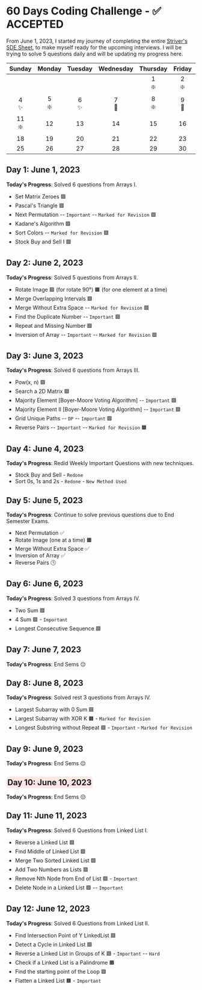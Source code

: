 # 60 Days Coding Challenge - ✅ ACCEPTED

From June 1, 2023, I started my journey of completing the
entire [Striver's SDE Sheet](https://takeuforward.org/interviews/strivers-sde-sheet-top-coding-interview-problems/), to
make myself ready for the upcoming interviews. I will be trying to solve 5 questions daily and will be updating my
progress
here.

|   Sunday    |   Monday   |  Tuesday  | Wednesday  |  Thursday  |   Friday    |  Saturday   |
|:-----------:|:----------:|:---------:|:----------:|:----------:|:-----------:|:-----------:|
|             |            |           |            | 1 <br/> ❇️ | 2 <br/> ❇️  | 3 <br/> ❇️  |
|  4 <br/> ✨  | 5 <br/> ❇️ | 6 <br/> ✨ | 7 <br/> 🥊 | 8 <br/> ❇️ | 9  <br/> 🥊 | 10 <br/> 🥊 |
| 11 <br/> ❇️ |     12     |    13     |     14     |     15     |     16      |     17      |
|     18      |     19     |    20     |     21     |     22     |     23      |     24      |
|     25      |     26     |    27     |     28     |     29     |     30      |     30      |

## Day 1: June 1, 2023

**Today's Progress**: Solved 6 questions from Arrays I.

- Set Matrix Zeroes 🟩
- Pascal's Triangle 🟩
- Next Permutation -- `Important` -- `Marked for Revision` 🟩
- Kadane's Algorithm 🟩
- Sort Colors -- `Marked for Revision` 🟩
- Stock Buy and Sell I 🟩

## Day 2: June 2, 2023

**Today's Progress**: Solved 5 questions from Arrays II.

- Rotate Image 🟩 (for rotate 90°) 🟧 (for one element at a time)
- Merge Overlapping Intervals 🟩
- Merge Without Extra Space -- `Marked for Revision` 🟩
- Find the Duplicate Number -- `Important` 🟩
- Repeat and Missing Number 🟩
- Inversion of Array -- `Important` -- `Marked for Revision` 🟥

## Day 3: June 3, 2023

**Today's Progress**: Solved 6 questions from Arrays III.

- Pow(x, n) 🟩
- Search a 2D Matrix 🟩
- Majority Element [Boyer-Moore Voting Algorithm] -- `Important` 🟩
- Majority Element II [Boyer-Moore Voting Algorithm] -- `Important` 🟩
- Grid Unique Paths -- `DP` -- `Important` 🟩
- Reverse Pairs -- `Important` -- `Marked for Revision` 🟧

## Day 4: June 4, 2023

**Today's Progress**: Redid Weekly Important Questions with new techniques.

- Stock Buy and Sell - `Redone`
- Sort 0s, 1s and 2s - `Redone` - `New Method Used`

## Day 5: June 5, 2023

**Today's Progress**: Continue to solve previous questions due to End Semester Exams.

- Next Permutation ✅
- Rotate Image (one at a time) 🟧
- Merge Without Extra Space ✅
- Inversion of Array ✅
- Reverse Pairs 🕓

## Day 6: June 6, 2023

**Today's Progress**: Solved 3 questions from Arrays IV.

- Two Sum 🟩
- 4 Sum 🟩 - `Important`
- Longest Consecutive Sequence 🟩

## Day 7: June 7, 2023

**Today's Progress**: End Sems 😔

## Day 8: June 8, 2023

**Today's Progress**: Solved rest 3 questions from Arrays IV.

- Largest Subarray with 0 Sum 🟩
- Largest Subarray with XOR K 🟧 - `Marked for Revision`
- Longest Substring without Repeat 🟩 - `Important` - `Marked for Revision`

## Day 9: June 9, 2023

**Today's Progress**: End Sems 😔

## <span style="background: #F8837930; padding: 3px; border-radius: 7px">Day 10: June 10, 2023</span>

**Today's Progress**: End Sems 😔

## Day 11: June 11, 2023

**Today's Progress**: Solved 6 Questions from Linked List I.

- Reverse a Linked List 🟩
- Find Middle of Linked List 🟩
- Merge Two Sorted Linked List 🟩
- Add Two Numbers as Lists 🟩
- Remove Nth Node from End of List 🟩 - `Important`
- Delete Node in a Linked List 🟩 -- `Important`

## Day 12: June 12, 2023

**Today's Progress**: Solved 6 Questions from Linked List II.

- Find Intersection Point of Y LinkedList 🟩
- Detect a Cycle in Linked List 🟩
- Reverse a Linked List in Groups of K 🟩 - `Important` -- `Hard`
- Check if a Linked List is a Palindrome 🟧
- Find the starting point of the Loop 🟩
- Flatten a Linked List 🟧 - `Important`